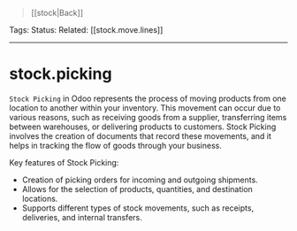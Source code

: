 > [[stock|Back]]

Tags: 
Status: 
Related: [[stock.move.lines]]

___
# stock.picking

`Stock Picking` in Odoo represents the process of moving products from one location to another within your inventory. This movement can occur due to various reasons, such as receiving goods from a supplier, transferring items between warehouses, or delivering products to customers. Stock Picking involves the creation of documents that record these movements, and it helps in tracking the flow of goods through your business.

Key features of Stock Picking:

- Creation of picking orders for incoming and outgoing shipments.
- Allows for the selection of products, quantities, and destination locations.
- Supports different types of stock movements, such as receipts, deliveries, and internal transfers.
